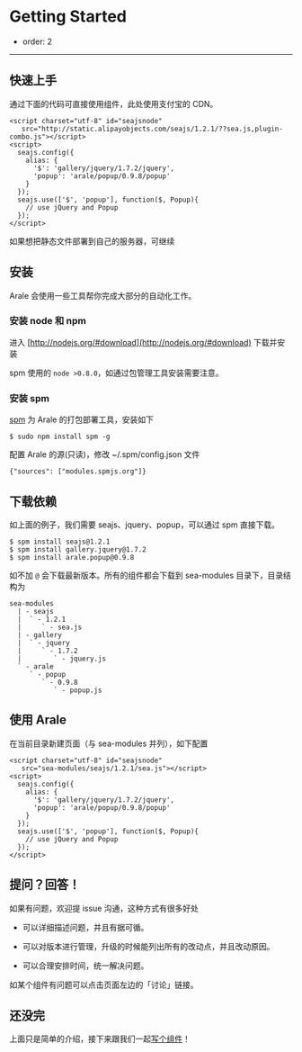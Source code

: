 # Getting Started

- order: 2

---

## 快速上手

通过下面的代码可直接使用组件，此处使用支付宝的 CDN。

    <script charset="utf-8" id="seajsnode" 
       src="http://static.alipayobjects.com/seajs/1.2.1/??sea.js,plugin-combo.js"></script>
    <script>
      seajs.config({
        alias: {
          '$': 'gallery/jquery/1.7.2/jquery',
          'popup': 'arale/popup/0.9.8/popup'
        }
      });
      seajs.use(['$', 'popup'], function($, Popup){
        // use jQuery and Popup
      });
    </script>

如果想把静态文件部署到自己的服务器，可继续

## 安装

Arale 会使用一些工具帮你完成大部分的自动化工作。

### 安装 node 和 npm

进入 [http://nodejs.org/#download](http://nodejs.org/#download) 下载并安装

spm 使用的 `node >0.8.0`，如通过包管理工具安装需要注意。 

### 安装 spm

[spm](https://github.com/seajs/spm/wiki) 为 Arale 的打包部署工具，安装如下

```
$ sudo npm install spm -g
```
 
配置 Arale 的源(只读)，修改 ~/.spm/config.json 文件

```
{"sources": ["modules.spmjs.org"]}
```

## 下载依赖

如上面的例子，我们需要 seajs、jquery、popup，可以通过 spm 直接下载。

```
$ spm install seajs@1.2.1
$ spm install gallery.jquery@1.7.2
$ spm install arale.popup@0.9.8
```

如不加 `@` 会下载最新版本。所有的组件都会下载到 sea-modules 目录下，目录结构为

```
sea-modules
  | - seajs
  |  ` - 1.2.1
  |     ` - sea.js
  | - gallery
  |  ` - jquery
  |     ` - 1.7.2
  |        ` - jquery.js
  ` - arale
     ` - popup
        ` - 0.9.8
           ` - popup.js
```



## 使用 Arale

在当前目录新建页面（与 sea-modules 并列），如下配置

    <script charset="utf-8" id="seajsnode" 
       src="sea-modules/seajs/1.2.1/sea.js"></script>
    <script>
      seajs.config({
        alias: {
          '$': 'gallery/jquery/1.7.2/jquery',
          'popup': 'arale/popup/0.9.8/popup'
        }
      });
      seajs.use(['$', 'popup'], function($, Popup){
        // use jQuery and Popup
      });
    </script>

## 提问？回答！

如果有问题，欢迎提 issue 沟通，这种方式有很多好处

 -  可以详细描述问题，并且有据可循。
 
 -  可以对版本进行管理，升级的时候能列出所有的改动点，并且改动原因。
 
 -  可以合理安排时间，统一解决问题。
 
如某个组件有问题可以点击页面左边的「讨论」链接。

## 还没完

上面只是简单的介绍，接下来跟我们一起[写个组件](develop-components.html)！


